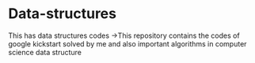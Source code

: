 # Data-structures
This has data structures codes
->This repository contains the codes of google kickstart solved by me and also important algorithms in computer science data structure
